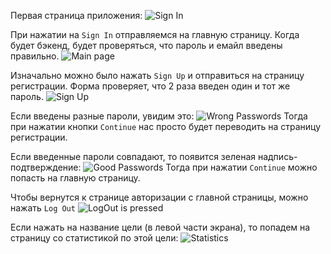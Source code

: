 Первая страница приложения:
![Sign In](https://gitlab.atp-fivt.org/fullstack2023a/shestakovaks-project/-/blob/Task4/front/screenshots/sign_in.png)

При нажатии на `Sign In` отправляемся на главную страницу. Когда будет бэкенд, будет проверяться, что пароль и емайл введены правильно.
![Main page](https://gitlab.atp-fivt.org/fullstack2023a/shestakovaks-project/-/blob/Task4/front/screenshots/main_page.png)

Изначально можно было нажать `Sign Up` и отправиться на страницу регистрации. Форма проверяет, что 2 раза введен один и тот же пароль.
![Sign Up](https://gitlab.atp-fivt.org/fullstack2023a/shestakovaks-project/-/blob/Task4/front/screenshots/clean_signup.png)

Если введены разные пароли, увидим это:
![Wrong Passwords](https://gitlab.atp-fivt.org/fullstack2023a/shestakovaks-project/-/blob/Task4/front/screenshots/wrong_passwords.png)
Тогда при нажатии кнопки `Continue` нас просто будет переводить на страницу регистрации.

Если введенные пароли совпадают, то появится зеленая надпись-подтверждение:
![Good Passwords](https://gitlab.atp-fivt.org/fullstack2023a/shestakovaks-project/-/blob/Task4/front/screenshots/good_passwords.png)
Тогда при нажатии `Continue` можно попасть на главную страницу.

Чтобы вернутся к странице авторизации с главной страницы, можно нажать `Log Out`
![LogOut is pressed](https://gitlab.atp-fivt.org/fullstack2023a/shestakovaks-project/-/blob/Task4/front/screenshots/log_out_is_pressed.png)

Если нажать на название цели (в левой части экрана), то попадем на страницу со статистикой по этой цели:
![Statistics](https://gitlab.atp-fivt.org/fullstack2023a/shestakovaks-project/-/blob/Task4/front/screenshots/stat.png)

